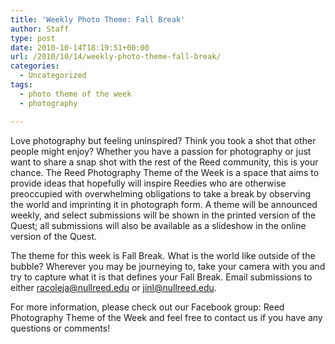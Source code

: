 ```yaml
---
title: 'Weekly Photo Theme: Fall Break'
author: Staff
type: post
date: 2010-10-14T18:19:51+00:00
url: /2010/10/14/weekly-photo-theme-fall-break/
categories:
  - Uncategorized
tags:
  - photo theme of the week
  - photography

---
```

Love photography but feeling uninspired? Think you took a shot that other people might enjoy? Whether you have a passion for photography or just want to share a snap shot with the rest of the Reed community, this is your chance. The Reed Photography Theme of the Week is a space that aims to provide ideas that hopefully will inspire Reedies who are otherwise preoccupied with overwhelming obligations to take a break by observing the world and imprinting it in photograph form. A theme will be announced weekly, and select submissions will be shown in the printed version of the Quest; all submissions will also be available as a slideshow in the online version of the Quest.

The theme for this week is Fall Break. What is the world like outside of the bubble? Wherever you may be journeying to, take your camera with you and try to capture what it is that defines your Fall Break. Email submissions to either [&#x72;&#x61;&#x63;&#x6f;&#x6c;&#x65;&#x6a;&#x61;&#x40;<span class="oe_displaynone">null</span>&#x72;&#x65;&#x65;&#x64;&#x2e;&#x65;&#x64;&#x75;][1] or [&#x6a;&#x69;&#x6e;&#x6c;&#x40;<span class="oe_displaynone">null</span>&#x72;&#x65;&#x65;&#x64;&#x2e;&#x65;&#x64;&#x75;][2].

For more information, please check out our Facebook group: Reed Photography Theme of the Week and feel free to contact us if you have any questions or comments!

 [1]: mailto:&#x72;&#x61;&#x63;&#x6f;&#x6c;&#x65;&#x6a;&#x61;&#x40;&#x72;&#x65;&#x65;&#x64;&#x2e;&#x65;&#x64;&#x75;
 [2]: mailto:&#x6a;&#x69;&#x6e;&#x6c;&#x40;&#x72;&#x65;&#x65;&#x64;&#x2e;&#x65;&#x64;&#x75;